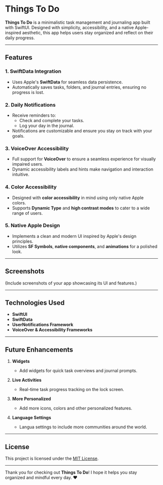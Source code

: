 # Things To Do

**Things To Do** is a minimalistic task management and journaling app built with SwiftUI. Designed with simplicity, accessibility, and a native Apple-inspired aesthetic, this app helps users stay organized and reflect on their daily progress.

---

## Features

### 1. **SwiftData Integration**
- Uses Apple's **SwiftData** for seamless data persistence.
- Automatically saves tasks, folders, and journal entries, ensuring no progress is lost.

### 2. **Daily Notifications**
- Receive reminders to:
  - Check and complete your tasks.
  - Log your day in the journal.
- Notifications are customizable and ensure you stay on track with your goals.

### 3. **VoiceOver Accessibility**
- Full support for **VoiceOver** to ensure a seamless experience for visually impaired users.
- Dynamic accessibility labels and hints make navigation and interaction intuitive.

### 4. **Color Accessibility**
- Designed with **color accessibility** in mind using only native Apple colors.
- Supports **Dynamic Type** and **high contrast modes** to cater to a wide range of users.

### 5. **Native Apple Design**
- Implements a clean and modern UI inspired by Apple's design principles.
- Utilizes **SF Symbols**, **native components**, and **animations** for a polished look.

---

## Screenshots

(Include screenshots of your app showcasing its UI and features.)

---

## Technologies Used

- **SwiftUI**
- **SwiftData**
- **UserNotifications Framework**
- **VoiceOver & Accessibility Frameworks**

---

## Future Enhancements

1. **Widgets**
   - Add widgets for quick task overviews and journal prompts.

2. **Live Activities**
   - Real-time task progress tracking on the lock screen.

3. **More Personalized**
   - Add more icons, colors and other personalized features.


4. **Language Settings**
   - Langua settings to include more communities around the world.

---

## License

This project is licensed under the [MIT License](LICENSE).

---

Thank you for checking out **Things To Do**! I hope it helps you stay organized and mindful every day. ♥︎

